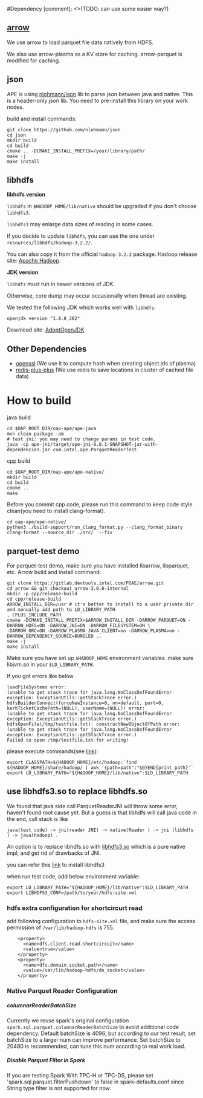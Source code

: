 #Dependency
[comment]: <>(TODO: can use some easier way?)

## [arrow](https://gitlab.devtools.intel.com/POAE/arrow/-/tree/arrow-3.0.0-internal)
We use arrow to load parquet file data natively from HDFS.

We also use arrow-plasma as a KV store for caching. arrow-parquet is modified for caching.

## json

APE is using [nlohmann/json](https://github.com/nlohmann/json) lib to parse json between java and native. This is a
 header-only json lib. You need to pre-install this library on your work nodes.
 
 build and install commands:
 ```
git clone https://github.com/nlohmann/json
cd json
mkdir build
cd build
cmake .. -DCMAKE_INSTALL_PREFIX=/your/library/path/
make -j
make install
```

## libhdfs

**libhdfs version**

`libhdfs` in `$HADOOP_HOME/lib/native` should be upgraded if you don't choose `libhdfs3`.

`libhdfs3` may enlarge data sizes of reading in some cases.

If you decide to update `libhdfs`, you can use the one under `resources/libhdfs/hadoop-3.2.2/`.

You can also copy it from the official `hadoop-3.2.2` package.
Hadoop release site: [Apache Hadoop](https://hadoop.apache.org/releases.html).


**JDK version**

`libhdfs` must run in newer versions of JDK.

Otherwise, core dump may occur occasionally when thread are existing.

We tested the following JDK which works well with `libhdfs`:

```
openjdk version "1.8.0_282"
```
Download site: [AdoptOpenJDK](https://adoptopenjdk.net/releases.html?variant=openjdk8&jvmVariant=openj9)

## Other Dependencies
* [openssl](https://www.openssl.org/) (We use it to compute hash when creating object ids of plasma)
* [redis-plus-plus](https://github.com/sewenew/redis-plus-plus) (We use redis to save locations in cluster of cached file data)

# How to build

java build
```
cd $OAP_ROOT_DIR/oap-ape/ape-java
mvn clean package -am
# test jni: you may need to change params in test code.
java -cp ape-jni/target/ape-jni-0.0.1-SNAPSHOT-jar-with-dependencies.jar com.intel.ape.ParquetReaderTest
```

cpp build
```
cd $OAP_ROOT_DIR/oap-ape/ape-native/
mkdir build
cd build
cmake ..
make
```

Before you commit cpp code, please run this command to keep code style clean(you need to install clang-format).
```
cd oap-ape/ape-native/ 
python3 ./build-support/run_clang_format.py --clang_format_binary clang-format --source_dir ./src/  --fix
```
## parquet-test demo
For parquet-test demo, make sure you have installed libarrow, libparquet, etc. Arrow build and install command:
```
git clone https://gitlab.devtools.intel.com/POAE/arrow.git
cd arrow && git checkout arrow-3.0.0-internal
mkdir -p cpp/release-build
cd cpp/release-build
ARROW_INSTALL_DIR=/usr # it's better to install to a user private dir and manually add path to LD_LIBRARY_PATH
, CPLUS_INCLUDE_PATH
cmake -DCMAKE_INSTALL_PREFIX=$ARROW_INSTALL_DIR -DARROW_PARQUET=ON -DARROW_HDFS=ON -DARROW_JNI=ON -DARROW_FILESYSTEM=ON \
-DARROW_ORC=ON -DARROW_PLASMA_JAVA_CLIENT=on -DARROW_PLASMA=on -DARROW_DEPENDENCY_SOURCE=BUNDLED ..
make -j 
make install
```

Make sure you have set up `$HADOOP_HOME` environment
 variables. make sure libjvm.so in your `$LD_LIBRARY_PATH`.  
 
 If you got errors like below
 ```
loadFileSystems error:
(unable to get stack trace for java.lang.NoClassDefFoundError exception: ExceptionUtils::getStackTrace error.)
hdfsBuilderConnect(forceNewInstance=0, nn=default, port=0, kerbTicketCachePath=(NULL), userName=(NULL)) error:
(unable to get stack trace for java.lang.NoClassDefFoundError exception: ExceptionUtils::getStackTrace error.)
hdfsOpenFile(/tmp/testfile.txt): constructNewObjectOfPath error:
(unable to get stack trace for java.lang.NoClassDefFoundError exception: ExceptionUtils::getStackTrace error.)
Failed to open /tmp/testfile.txt for writing!
```
please execute commands(see [link](https://stackoverflow.com/questions/21064140/hadoop-c-hdfs-test-running-exception)):
```
export CLASSPATH=${HADOOP_HOME}/etc/hadoop:`find ${HADOOP_HOME}/share/hadoop/ | awk '{path=path":"$0}END{print path}'`
export LD_LIBRARY_PATH="${HADOOP_HOME}/lib/native":$LD_LIBRARY_PATH
```
## use libhdfs3.so to replace libhdfs.so
We found that java side call ParquetReaderJNI will throw some error, haven't found root cause yet. But a guess is that libhdfs will call java code in the end, call stack is like 
 ``` 
 java(test code) -> jni(reader JNI) -> native(Reader ) -> jni (libhdfs ) -> java(hadoop) .
``` 

An option is to replace libhdfs.so with [libhdfs3.so](https://github.com/erikmuttersbach/libhdfs3) which is a pure native impl, and get rid of drawbacks of JNI.
 
you can refer this [link](https://github.com/Intel-bigdata/OAP/blob/master/oap-data-source/arrow/README.md#use-libhdfs3-library-for-better-performanceoptional) to install libhdfs3

when run test code, add below environment variable:
```
export LD_LIBRARY_PATH="${HADOOP_HOME}/lib/native":$LD_LIBRARY_PATH
export LIBHDFS3_CONF=/path/to/your/hdfs-site.xml
```

### hdfs extra configuration for shortcircurt read
add following configuration to `hdfs-site.xml` file, and make sure the access permission of `/var/lib/hadoop-hdfs` is 755.
```
    <property>
      <name>dfs.client.read.shortcircuit</name>
      <value>true</value>
    </property>
    <property>
      <name>dfs.domain.socket.path</name>
      <value>/var/lib/hadoop-hdfs/dn_socket</value>
    </property>
```

### Native Parquet Reader Configuration
##### columnarReaderBatchSize
Currently we reuse spark's original configuration ```spark.sql.parquet.columnarReaderBatchSize``` to avoid additional code dependency.
Default batchSize is 4096, but according to our test result, set batchSize to a larger num can improve performance.
Set batchSize to 20480 is recommended, can tune this num according to real work load.

##### Disable Parquet Filter in Spark
If you are testing Spark With TPC-H or TPC-DS, please set 'spark.sql.parquet.filterPushdown' to false in spark-defaults.conf since String type filter is not supported for now. 
